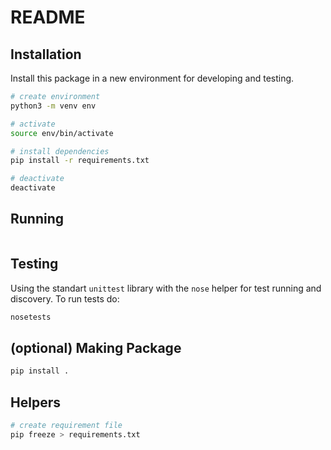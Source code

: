 
# README

## Installation
Install this package in a new environment for developing and testing.

```bash
# create environment
python3 -m venv env

# activate
source env/bin/activate

# install dependencies
pip install -r requirements.txt

# deactivate 
deactivate
```

## Running 
```bash
```

## Testing
Using the standart `unittest` library with the `nose` helper for test running and discovery.
To run tests do:

```bash
nosetests
```

## (optional) Making Package
```bash
pip install .
```

## Helpers

```bash
# create requirement file
pip freeze > requirements.txt
```
